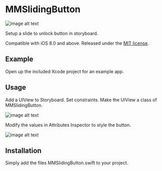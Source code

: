 # MMSlidingButton

![image alt text](http://thirdgene.com/mmtools/mmslidingbutton/screens/example.gif)

Setup a slide to unlock button in storyboard.

Compatible with iOS 8.0 and above. Released under the [MIT license](LICENSE).

## Example

Open up the included Xcode project for an example app.

## Usage

Add a UIView to Storyboard. Set constraints. Make the UIView a class of MMSlidingButton.

![image alt text](http://thirdgene.com/mmtools/mmslidingbutton/screens/1.png)

Modify the values in Attributes Inspector to style the button.

![image alt text](http://thirdgene.com/mmtools/mmslidingbutton/screens/2.png)

## Installation

Simply add the files MMSlidingButton.swift to your project.
